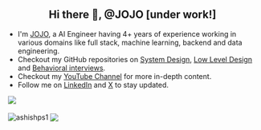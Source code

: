 <h2 align="center">Hi there 👋, @JOJO  [under work!]</h2>
<ul>
  <li>I'm <a href = "https://jojo.com/">JOJO</a>, a AI Engineer having 4+ years of experience working in various domains like full stack, machine learning, backend and data engineering.</li>
  <li>Checkout my GitHub repositories on <a href = "https://github.com/ashishps1/awesome-system-design-resources">System Design</a>, <a href = "https://github.com/ashishps1/awesome-low-level-design">Low Level Design</a> and <a href = "https://github.com/ashishps1/awesome-behavioral-interviews">Behavioral interviews</a>.</li>
  <li>Checkout my <a href="https://www.youtube.com">YouTube Channel</a> for more in-depth content.</li>
  <li>Follow me on <a href="www.linkedin.com/in/j0-j0">LinkedIn</a> and <a href="https://twitter.com/jojo">X</a> to stay updated.</li>
</ul>

&nbsp;![](https://komarev.com/ghpvc/?username=ashishps1&color=brightgreen)
<p>&nbsp;<img align="center" src="https://github-readme-stats.vercel.app/api?username=ashishps1&show_icons=true&locale=en" alt="ashishps1" />
<img align="center" src="https://github-readme-stats.vercel.app/api/top-langs/?username=ashishps1&layout=compact&hide_border=true&&langs_count=10&show_icons=true&theme=transparent" />
</p>

    

